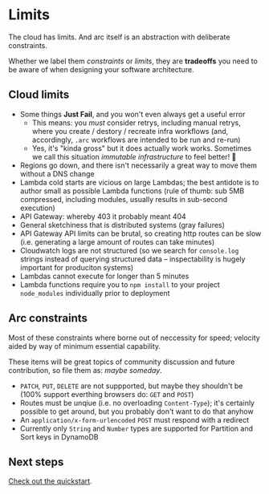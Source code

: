 # Limits

The cloud has limits. And arc itself is an abstraction with deliberate constraints.

Whether we label them *constraints* or *limits*, they are **tradeoffs** you need to be aware of when designing your software architecture.

## Cloud limits

- Some things **Just Fail**, and you won't even always get a useful error 
  - This means: you _must_ consider retrys, including manual retrys, where you create / destory / recreate infra workflows (and, accordingly, `.arc` workflows are intended to be run and re-run)
  - Yes, it's "kinda gross" but it does actually work works. Sometimes we call this situation *immutable infrastructure* to feel better! &#128150;
- Regions go down, and there isn't necessarily a great way to move them without a DNS change
- Lambda cold starts are vicious on large Lambdas; the best antidote is to author small as possible Lambda functions (rule of thumb: sub 5MB compressed, including modules, usually results in sub-second execution)
- API Gateway: whereby 403 it probably meant 404
- General sketchiness that is distributed systems (gray failures)
- API Gateway API limits can be brutal, so creating http routes can be slow (i.e. generating a large amount of routes can take minutes)
- Cloudwatch logs are not structured (so we search for `console.log` strings instead of querying structured data – inspectability is hugely important for produciton systems)
- Lambdas cannot execute for longer than 5 minutes 
- Lambda functions require you to `npm install` to your project `node_modules` individually prior to deployment

## Arc constraints

Most of these constraints where borne out of neccessity for speed; velocity aided by way of minimum essential capability.

These items will be great topics of community discussion and future contribution, so file them as: _maybe someday_. 

- `PATCH`, `PUT`, `DELETE` are not suppported, but maybe they shouldn't be (100% support everthing browsers do: `GET` and `POST`)
- Routes must be unqiue (i.e. no overloading `Content-Type`); it's certainly possible to get around, but you probably don't want to do that anyhow
- An `application/x-form-urlencoded` `POST` must respond with a redirect
- Currently only `String` and `Number` types are supported for Partition and Sort keys in DynamoDB
 
## Next steps

[Check out the quickstart](/quickstart).
